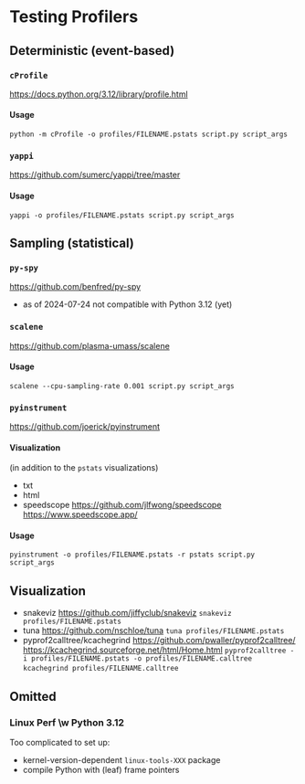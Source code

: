 # Testing Profilers

## Deterministic (event-based)

### `cProfile`
https://docs.python.org/3.12/library/profile.html

#### Usage
`python -m cProfile -o profiles/FILENAME.pstats script.py script_args`

### `yappi`
https://github.com/sumerc/yappi/tree/master

#### Usage
`yappi -o profiles/FILENAME.pstats script.py script_args`

## Sampling (statistical)
### `py-spy`
https://github.com/benfred/py-spy
- as of 2024-07-24 not compatible with Python 3.12 (yet)

### `scalene`
https://github.com/plasma-umass/scalene

#### Usage
`scalene --cpu-sampling-rate 0.001 script.py script_args`

### `pyinstrument`
https://github.com/joerick/pyinstrument

#### Visualization
(in addition to the `pstats` visualizations)
- txt
- html
- speedscope
  https://github.com/jlfwong/speedscope
  https://www.speedscope.app/

#### Usage
`pyinstrument -o profiles/FILENAME.pstats -r pstats script.py script_args`

## Visualization
- snakeviz
  https://github.com/jiffyclub/snakeviz
  `snakeviz profiles/FILENAME.pstats`
- tuna
  https://github.com/nschloe/tuna
  `tuna profiles/FILENAME.pstats`
- pyprof2calltree/kcachegrind
  https://github.com/pwaller/pyprof2calltree/
  https://kcachegrind.sourceforge.net/html/Home.html
  `pyprof2calltree -i profiles/FILENAME.pstats -o profiles/FILENAME.calltree`
  `kcachegrind profiles/FILENAME.calltree`

## Omitted
### Linux Perf \w Python 3.12
Too complicated to set up:
- kernel-version-dependent `linux-tools-XXX` package
- compile Python with (leaf) frame pointers
